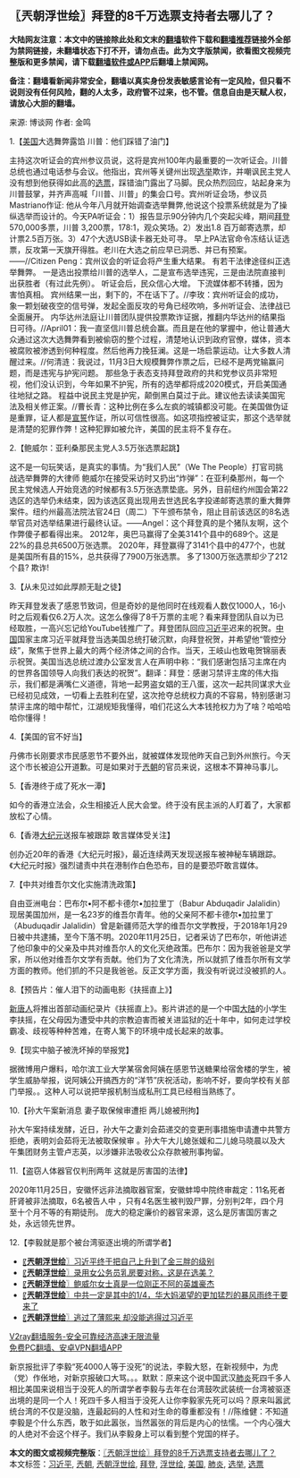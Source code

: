  <h2>〖兲朝浮世绘〗拜登的8千万选票支持者去哪儿了？</h2> <p class="notice"><b>大陆网友注意：本文中的链接除此处和文末的<a href="https://github.com/bannedbook/fanqiang" >翻墙</a>软件下载和<a href="https://github.com/killgcd/justmysocks/blob/master/README.md">翻墙推荐</a>链接外全部为禁网链接，未翻墙状态下打不开，请勿点击。此为文字版禁闻，欲看图文视频完整版和更多禁闻，请下载<a href="https://github.com/bannedbook/fanqiang">翻墙软件或APP</a>后翻墙上禁闻网。</p><p>备注：翻墙看新闻非常安全，翻墙以真实身份发表敏感言论有一定风险，但只看不说则没有任何风险，翻的人太多，政府管不过来，也不管。信息自由是天赋人权，请放心大胆的翻墙。</b></p>  <div class="entry"> <p>来源:&nbsp;博谈网                            作者:&nbsp;金鸣                           </p> <p>1.【<a href="https://www.bannedbook.org/bnews/tag/%e7%be%8e%e5%9b%bd/" class="st_tag internal_tag" rel="tag" title="标签 美国 下的日志">美国</a>大选舞弊露馅 川普：他们踩错了油门】</p> <p></p> <p>主持这次听证会的宾州参议员说，这将是宾州100年内最重要的一次听证会。川普总统也通过电话参与会议。他指出，宾州等关键州出现<a href="https://www.bannedbook.org/bnews/tag/%e9%80%89%e4%b8%be/" class="st_tag internal_tag" rel="tag" title="标签 选举 下的日志">选举</a>欺诈，并嘲讽民主党人没有想到他获得如此高的<a href="https://www.bannedbook.org/bnews/tag/%E9%80%89%E7%A5%A8/" class="st_tag internal_tag" rel="tag" title="标签 选票 下的日志">选票</a>，踩错油门露出了马脚。民众热烈回应，站起身来为川普鼓掌，并齐声高喊「川普、川普」的集会口号。宾州听证会场，参议员 Mastriano作证: 他从今年八月就开始调查选举舞弊,他说这个投票系统就是为了操纵选举而设计的。今天PA听证会：1）报告显示90分钟内几个突起尖峰，期间<a href="https://www.bannedbook.org/bnews/tag/%e6%8b%9c%e7%99%bb/" class="st_tag internal_tag" rel="tag" title="标签 拜登 下的日志">拜登</a>570,000多票，川普 3,200票，178:1，观众笑场。2）发出1.8 百万邮寄选票，却计票2.5百万张。3）47个大选USB读卡器无处可寻。 早上PA法官命令冻结认证选票，反攻第一天旗开得胜。老川在大选之前应早已洞悉、并已有预案。——//Citizen Peng：宾州议会的听证会将产生重大结果。 有若干法律途径纠正选举舞弊。 一是选出投票给川普的选举人，二是宣布选举违宪，三是由法院直接判出获胜者（有过此先例）。 听证会后，民众信心大增。 下流媒体都不转播，因为害怕真相。 宾州结果一出，剩下的，不在话下了。//李玫：宾州听证会的成功，象一颗划破夜空的信号弹，发起全面反攻的号角已经吹响，多州听证会、法律战已全面展开。 内华达州法庭让川普团队提供投票欺诈证据，推翻内华达州的结果指日可待。//April01：我一直坚信川普总统会赢。而且是在他的掌握中，他让普通大众通过这次大选舞弊看到被偷窃的整个过程，清楚地认识到政府官僚，媒体，资本被腐败被渗透到何种程度。然后他再力挽狂澜。这是一场启蒙运动。让大多数人清醒过来。//何清涟：我说过，11月3日大规模舞弊作票之后，已经不是两党输赢问题，而是违宪与护宪问题。 那些急于表态支持拜登政府的共和党参议员非常短视，他们没认识到，今年如果不护宪，所有的选举都将成2020模式，开启美国通往地狱之路。 程益中说民主党是护宪，颠倒黑白莫过于此。建议他去读读美国宪法及相关修正案。//曹长青：这种比例在多么左疯的城镇都没可能。在美国做伪证是重罪，证人都是<span class='wp_keywordlink'><a href="https://www.bannedbook.org/forum5/topic17.html" title="宣誓与预言" target="_blank">宣誓</a></span>作证，所以可信性很高。如这项指控被证实，那这个选举就是清楚的犯罪作弊！这种犯罪如被允许，美国的民主将不复存在。</p> <p>2.【鲍威尔：亚利桑那民主党人3.5万张选票起跳】</p> <p></p> <p>这不是一句玩笑话，是真实的事情。为“我们人民”（We The People）打官司挑战选举舞弊的大律师 鲍威尔在接受采访时又扔出“炸弹”：在亚利桑那州，每一个民主党候选人开始竞选的时候都有3.5万张选票垫底。另外，目前纽约州国会第22选区的选举仍未结束，因为该选区竟出现用去世选民名字投递邮寄选票的重大舞弊案件。纽约州最高法院法官24日（周二）下午颁布禁令，阻止目前该选区的8名选举官员对选举结果进行最终认证。——Angel：这个拜登真的是个猪队友啊，这个作弊傻子都看得出来。 2012年，奥巴马赢得了全美3141个县中的689个。这是22%的县总共6500万张选票。 2020年，拜登赢得了3141个县中的477个，也就是美国所有县的15%，总共获得了7900万张选票。 多了1300万张选票却少了212个县? 欺诈!</p> <p>3.【从未见过如此厚颜无耻之徒】</p> <p></p>  <p>昨天拜登发表了感恩节致词，但是奇妙的是他同时在线观看人数仅1000人，16小时之后观看仅6.2万人次。这怎么像得了8千万票的主呢？看来拜登团队自以为已经取胜，一高兴忘记给YouTube钱推广了。拜登团队回应<a href="https://www.bannedbook.org/bnews/tag/%e4%b9%a0%e8%bf%91%e5%b9%b3/" class="st_tag internal_tag" rel="tag" title="标签 习近平 下的日志">习近平</a>迟来的祝贺。<span class='wp_keywordlink_affiliate'><a href="https://www.bannedbook.org/" title="中国" target="_blank">中国</a></span>国家主席习近平就拜登当选美国总统打破沉默，向拜登祝贺，并希望他“管控分歧”，聚焦于世界上最大的两个经济体之间的合作。当天，王岐山也致电贺锦丽表示祝贺。美国当选总统过渡办公室发言人在声明中称：“我们感谢包括习主席在内的世界各国领导人向我们表达的祝贺”。翻译：拜登：感谢习禁评主席的伟大指示，我们都是满嘴仁义道德，背地一起男盗女娼的王八蛋，这次一起共同谋求大业已经初见成效，一切看上去胜利在望，这次抢夺总统权力真的不容易，特别感谢习禁评主席的暗中帮忙，江湖规矩我懂得，咱们花这么大本钱抢权力为了啥？哈哈哈哈你懂得！</p> <p>4.【美国的官不好当】</p> <p></p> <p>丹佛市长刚要求市民感恩节不要外出，就被媒体发现他昨天自己到外州旅行。今天这个市长被迫公开道歉。可是如果对于<a href="https://www.bannedbook.org/bnews/tag/%e5%85%b2%e6%9c%9d/" class="st_tag internal_tag" rel="tag" title="标签 兲朝 下的日志">兲朝</a>的官员来说，这根本不算神马事儿。</p> <p>5.【香港终于成了死水一潭】</p> <p></p> <p>如今的香港立法会，众生相接近人民大会堂。终于没有民主派的人盯着了，大家都放松了心情。</p> <p>6.【香港<span class='wp_keywordlink_affiliate'><a href="http://www.epochtimes.com/" title="大纪元" target="_blank">大纪元</a></span>送报车被跟踪 敢言媒体受关注】</p> <p></p>  <p>创办近20年的香港《大纪元时报》，最近连续两天发现送报车被神秘车辆跟踪。《大纪元时报》强烈谴责中共在港制作白色恐布，目的是要恐吓敢言媒体。</p> <p>7.【中共对维吾尔文化实施清洗政策】</p> <p></p> <p>自由亚洲电台：巴布尔•阿不都卡德尔•加拉里丁（Babur Abduqadir Jalalidin）现居美国加州，是一名23岁的维吾尔青年。他的父亲阿不都卡德尔•加拉里丁（Abuduqadir Jalalidin）曾是新疆师范大学的维吾尔文学教授，于2018年1月29日被中共逮捕，至今下落不明。2020年11月25日，记者采访了巴布尔，听他讲述了他印象中的父亲及中共对维吾尔人的文化灭绝政策。巴布尔：因为我爸爸是文学家，所以他对维吾尔文学有贡献。他们为了文化清洗，所以就抓了维吾尔所有文学方面的教师。他们抓的不只是我爸爸。反正文学方面，我没有听说过没被抓的人。</p> <p>8.【预告片：催人泪下的动画电影《扶摇直上》】</p> <p></p> <p><span class='wp_keywordlink_affiliate'><a href="https://www.ntdtv.com/" title="新唐人">新唐人</a></span>将推出首部动画纪录片《扶摇直上》。影片讲述的是一个中国<span class='wp_keywordlink_affiliate'><a href="https://www.bannedbook.org/" title="大陆" target="_blank">大陆</a></span>的小学生李扶摇，在父母因为遭受中共的宗教迫害而被关进监狱的近十年中，如何走过学校霸凌、歧视等种种苦难，在寄人篱下的环境中成长起来的故事。</p> <p>9.【现实中脑子被洗坏掉的举报党】</p> <p></p>  <p>据微博用户爆料，哈尔滨工业大学某宿舍阿姨在感恩节送糖果给宿舍楼的学生，被学生威胁举报，说阿姨公开搞西方的“洋节”庆祝活动，影响不好，要向学校有关部门举报。。这种人可以说把举报机制当成私刑工具已经相当熟练了。</p> <p>10.【孙大午案新消息 妻子取保候审遭拒 两儿媳被刑拘】</p> <p></p> <p>孙大午案持续发酵，近日，孙大午之妻刘会茹递交的变更刑事措施申请遭中共警方拒绝，表明刘会茹将无法被取保候审 。孙大午大儿媳张媛和二儿媳马晓晨以及大午集团财务主管卢志英，以涉嫌非法吸收公众存款被刑事拘留。</p> <p>11.【盗窃人体器官仅判刑两年 这就是厉害国的法律】</p> <p></p> <p>2020年11月25日，安徽怀远非法摘取器官案，安徽蚌埠中院终审裁定：11名死者肝肾被非法摘取，6名被告人中 ，只有4名医生被判毁尸罪，分别判2年，四个月至十个月不等的有期徒刑。 庞大的稳定廉价的器官来源，这么是厉害国厉害之处，永远领先世界。</p> <p>12.【李毅就是那个被台湾驱逐出境的所谓学者】</p> <p></p>  <ul class='op-related-articles' title='相关阅读'> <li><a href='https://www.bannedbook.org/bnews/ssgc/20201126/1437156.html' target='_blank'>〖<b>兲朝浮世绘</b>〗习近平终于把自己上升到了金三胖的级别</a></li> <li><a href='https://www.bannedbook.org/bnews/ssgc/20201125/1436580.html' target='_blank'>〖<b>兲朝浮世绘</b>〗录用女公务员乳房要对称，这是在选美？</a></li> <li><a href='https://www.bannedbook.org/bnews/ssgc/20201124/1435986.html' target='_blank'>〖<b>兲朝浮世绘</b>〗鲍威尔女士真是一位刚正不阿的英雄豪杰</a></li> <li><a href='https://www.bannedbook.org/bnews/ssgc/20201123/1435379.html' target='_blank'>〖<b>兲朝浮世绘</b>〗中共一定是其中的1/4，华大妈渴望的更加猛烈的暴风雨终于要来了</a></li> <li><a href='https://www.bannedbook.org/bnews/ssgc/20201121/1434447.html' target='_blank'>〖<b>兲朝浮世绘</b>〗逃过了薄熙来 却没能逃得过习近平</a></li> </ul> <p class="texttj"> <a href="https://www.bannedbook.org/forum23/topic22702.html" target="_blank">V2ray翻墙服务-安全可靠经济高速无限流量</a><br/> <a href="https://github.com/bannedbook/fanqiang/wiki/%E7%A6%81%E9%97%BB%E7%BD%91%E5%AE%89%E5%8D%93%E7%BF%BB%E5%A2%99%E6%96%B0%E9%97%BBAPP" target="_blank">免费PC翻墙、安卓VPN翻墙APP</a></p><p>新京报批评了李毅“死4000人等于没死”的说法，李毅大怒，在新视频中，为虎（党）作伥地，对新京报破口大骂。。。默默：原来这个说中国武汉<a href="https://www.bannedbook.org/bnews/tag/%e8%82%ba%e7%82%8e/" class="st_tag internal_tag" rel="tag" title="标签 肺炎 下的日志">肺炎</a>死四千多人相比美国来说相当于没死人的所谓学者李毅与去年在台湾鼓吹武装统一台湾被驱逐出境的是同一个人！死四千多人相当于没死人让你李毅家先死可以吗？原来叫嚣武统台湾的不仅是没脑，连最起码的人性和对生命的尊重都没有！//陈维健：不知道李毅是个什么东西，敢于如此嚣张，当然嚣张的背后是内心的怯懦。一个内心强大的人绝对不会这个样子。我们从李毅身上可以看到整个党国的样子。</p><a name='sharetosocial'></a>       <div><b>本文的图文或视频完整版</b>：<a href='https://www.bannedbook.org/bnews/ssgc/20201127/1437777.html'>〖兲朝浮世绘〗拜登的8千万选票支持者去哪儿了？</a></div>  </div><!--END ENTRY--> <div class="postfooter"> <div>本文标签：<a href="https://www.bannedbook.org/bnews/tag/%e4%b9%a0%e8%bf%91%e5%b9%b3/" rel="tag">习近平</a>, <a href="https://www.bannedbook.org/bnews/tag/%e5%85%b2%e6%9c%9d/" rel="tag">兲朝</a>, <a href="https://www.bannedbook.org/bnews/tag/%e5%85%b2%e6%9c%9d%e6%b5%ae%e4%b8%96%e7%bb%98/" rel="tag">兲朝浮世绘</a>, <a href="https://www.bannedbook.org/bnews/tag/%e6%8b%9c%e7%99%bb/" rel="tag">拜登</a>, <a href="https://www.bannedbook.org/bnews/tag/%E6%B5%AE%E4%B8%96%E7%BB%98/" rel="tag">浮世绘</a>, <a href="https://www.bannedbook.org/bnews/tag/%e7%be%8e%e5%9b%bd/" rel="tag">美国</a>, <a href="https://www.bannedbook.org/bnews/tag/%e8%82%ba%e7%82%8e/" rel="tag">肺炎</a>, <a href="https://www.bannedbook.org/bnews/tag/%e9%80%89%e4%b8%be/" rel="tag">选举</a>, <a href="https://www.bannedbook.org/bnews/tag/%E9%80%89%E7%A5%A8/" rel="tag">选票</a></div>  </div><!--END POSTFOOTER--> 